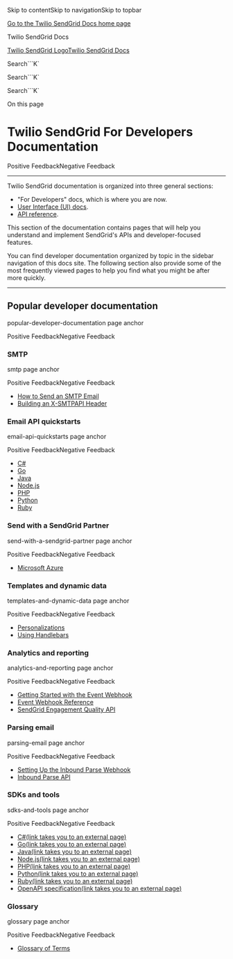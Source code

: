 Skip to contentSkip to navigationSkip to topbar

[Go to the Twilio SendGrid Docs home page](/docs/sendgrid)

Twilio SendGrid Docs

[Twilio SendGrid LogoTwilio SendGrid Docs](/docs)

Search```K`

Search```K`

Search```K`

On this page

# Twilio SendGrid For Developers Documentation

Positive FeedbackNegative Feedback

* * *

Twilio SendGrid documentation is organized into three general sections:

  * "For Developers" docs, which is where you are now.
  * [User Interface (UI) docs](/docs/sendgrid/ui "User Interface \(UI\) docs").
  * [API reference](/docs/sendgrid/api-reference "API reference").



This section of the documentation contains pages that will help you understand and implement SendGrid's APIs and developer-focused features.

You can find developer documentation organized by topic in the sidebar navigation of this docs site. The following section also provide some of the most frequently viewed pages to help you find what you might be after more quickly.

* * *

## Popular developer documentation

popular-developer-documentation page anchor

Positive FeedbackNegative Feedback

### SMTP

smtp page anchor

Positive FeedbackNegative Feedback

  * [How to Send an SMTP Email](/docs/sendgrid/for-developers/sending-email/getting-started-smtp "How to Send an SMTP Email")
  * [Building an X-SMTPAPI Header](/docs/sendgrid/for-developers/sending-email/building-an-x-smtpapi-header "Building an X-SMTPAPI Header")



### Email API quickstarts

email-api-quickstarts page anchor

Positive FeedbackNegative Feedback

  * [C#](/docs/sendgrid/for-developers/sending-email/email-api-quickstart-for-c "C#")
  * [Go](/docs/sendgrid/for-developers/sending-email/quickstart-go "Go")
  * [Java](/docs/sendgrid/for-developers/sending-email/email-quickstart-for-java "Java")
  * [Node.js](/docs/sendgrid/for-developers/sending-email/quickstart-nodejs "Node.js")
  * [PHP](/docs/sendgrid/for-developers/sending-email/quickstart-php "PHP")
  * [Python](/docs/sendgrid/for-developers/sending-email/quickstart-python "Python")
  * [Ruby](/docs/sendgrid/for-developers/sending-email/quickstart-ruby "Ruby")



### Send with a SendGrid Partner

send-with-a-sendgrid-partner page anchor

Positive FeedbackNegative Feedback

  * [Microsoft Azure](/docs/sendgrid/for-developers/partners/microsoft-azure-2021 "Microsoft Azure")



### Templates and dynamic data

templates-and-dynamic-data page anchor

Positive FeedbackNegative Feedback

  * [Personalizations](/docs/sendgrid/for-developers/sending-email/personalizations "Personalizations")
  * [Using Handlebars](/docs/sendgrid/for-developers/sending-email/using-handlebars "Using Handlebars")



### Analytics and reporting

analytics-and-reporting page anchor

Positive FeedbackNegative Feedback

  * [Getting Started with the Event Webhook](/docs/sendgrid/for-developers/tracking-events/getting-started-event-webhook "Getting Started with the Event Webhook")
  * [Event Webhook Reference](/docs/sendgrid/for-developers/tracking-events/event "Event Webhook Reference")
  * [SendGrid Engagement Quality API](/docs/sendgrid/api-reference/sendgrid-engagement-quality-api "SendGrid Engagement Quality API")



### Parsing email

parsing-email page anchor

Positive FeedbackNegative Feedback

  * [Setting Up the Inbound Parse Webhook](/docs/sendgrid/for-developers/parsing-email/setting-up-the-inbound-parse-webhook "Setting Up the Inbound Parse Webhook")
  * [Inbound Parse API](/docs/sendgrid/api-reference/settings-inbound-parse "Inbound Parse API")



### SDKs and tools

sdks-and-tools page anchor

Positive FeedbackNegative Feedback

  * [C#(link takes you to an external page)](https://github.com/sendgrid/sendgrid-csharp "C#")
  * [Go(link takes you to an external page)](https://github.com/sendgrid/sendgrid-go "Go")
  * [Java(link takes you to an external page)](https://github.com/sendgrid/sendgrid-java "Java")
  * [Node.js(link takes you to an external page)](https://github.com/sendgrid/sendgrid-nodejs "Node.js")
  * [PHP(link takes you to an external page)](https://github.com/sendgrid/sendgrid-php "PHP")
  * [Python(link takes you to an external page)](https://github.com/sendgrid/sendgrid-python "Python")
  * [Ruby(link takes you to an external page)](https://github.com/sendgrid/sendgrid-ruby "Ruby")
  * [OpenAPI specification(link takes you to an external page)](https://github.com/twilio/sendgrid-oai "OpenAPI specification")



### Glossary

glossary page anchor

Positive FeedbackNegative Feedback

  * [Glossary of Terms](/docs/sendgrid/glossary "Glossary of Terms")


